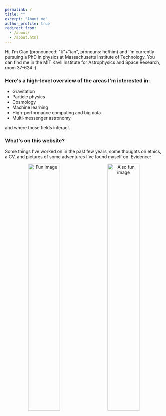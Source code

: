 ```yaml
---
permalink: /
title: ""
excerpt: "About me"
author_profile: true
redirect_from: 
  - /about/
  - /about.html
---
```


Hi, I’m Cian (pronounced: "k"+"ian", pronouns: he/him) and I’m currently pursuing a PhD in physics at Massachusetts Institute of Technology. You can find me in the MIT Kavli Institute for Astrophysics and Space Research, room 37-624 :)

### Here's a high-level overview of the areas I'm interested in: 

* Gravitation
* Particle physics
* Cosmology
* Machine learning
* High-performance computing and big data 
* Multi-messenger astronomy

and where those fields interact.

### What's on this website?
Some things I've worked on in the past few years, some thoughts on ethics, a CV, and pictures of some adventures I've found myself on. Evidence: 

<p align="center">
  <img alt="Fun image" src="/images/slip.png" width="45%">
&nbsp; &nbsp; &nbsp;
  <img alt="Also fun image" src="/images/smol.png" width="45%">
</p>